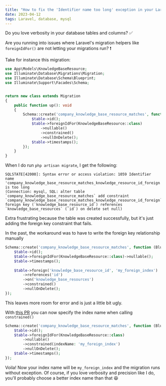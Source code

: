 ```yaml
---
title: "How to fix the 'Identifier name too long' exception in your Laravel migrations"
date: 2023-04-12
tags: Laravel, database, mysql
---
```


Do you love verbosity in your database tables and columns? ✅

Are you running into issues where Laravel's migration helpers like `foreignIdFor()` are not letting your migrations run? ❗

Take for instance this migration:

```php
use App\Models\KnowledgeBaseResource;
use Illuminate\Database\Migrations\Migration;
use Illuminate\Database\Schema\Blueprint;
use Illuminate\Support\Facades\Schema;


return new class extends Migration
{
    public function up(): void
    {
        Schema::create('company_knowledge_base_resource_matches', function (Blueprint $table) {
            $table->id();
            $table->foreignIdFor(KnowledgeBaseResource::class)
                ->nullable()
                ->constrained()
                ->nullOnDelete();
            $table->timestamps();
        });
    }
}
```

When I do run `php artisan migrate`, I get the following:

```
SQLSTATE[42000]: Syntax error or access violation: 1059 Identifier name 'company_knowledge_base_resource_matches_knowledge_resource_id_foreign' is too long
(Connection: mysql, SQL: alter table `company_knowledge_base_resource_matches` add constraint `company_knowledge_base_resource_matches_knowledge_resource_id_foreign` foreign key (`knowledge_base_resource_id`) references `knowledge_base_resources` (`id`) on delete set null)
```

Extra frustrating because the table was created successfully, but it's just adding the foreign key constraint that fails.

In the past, the workaround was to have to write the foreign key relationship manually

```php
Schema::create('company_knowledge_base_resource_matches', function (Blueprint $table) {
    $table->id();
    $table->foreignIdFor(KnowledgeBaseResource::class)->nullable();
    $table->timestamps();
    
    $table->foreign('knowledge_base_resource_id', 'my_foreign_index')
        ->references('id')
        ->on('knowledge_base_resources')
        ->constrained()
        ->nullOnDelete();
});
```

This leaves more room for error and is just a little bit ugly.

With [this PR](https://github.com/laravel/framework/pull/46746) you can now specify the index name when calling `constrained()`
```php
Schema::create('company_knowledge_base_resource_matches', function (Blueprint $table) {
    $table->id();
    $table->foreignIdFor(KnowledgeBaseResource::class)
        ->nullable()
        ->constrained(indexName: 'my_foreign_index')
        ->nullOnDelete();
    $table->timestamps();
});
```

Voila! Now your index name will be `my_foreign_index` and the migration runs without exception. Of course, if you love verbosity and precision like I do, you'll probably choose a better index name than that :laughing:
